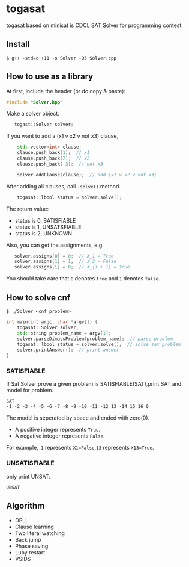 # togasat

togasat based on minisat is CDCL SAT Solver for programming contest.  

## Install

```
$ g++ -std=c++11 -o Solver -O3 Solver.cpp
````

## How to use as a library

At first, include the header (or do copy & paste):

``` c++
#include "Solver.hpp"
```

Make a solver object.

``` c++
   togast::Solver solver;
```

If you want to add a (x1 v x2 v not x3) clause,

``` c++
    std::vector<int> clause;
    clause.push_back(1);  // x1
    clause.push_back(2);  // x2
    clause.push_back(-3);  // not x3

    solver.addClause(clause);  // add (x1 v x2 v not x3)
```

After adding all clauses, call `.solve()` method.

``` c++
    togasat::lbool status = solver.solve();
```

The return value:

-   status is 0, SATISFIABLE
-   status is 1, UNSATSFIABLE
-   status is 2, UNKNOWN

Also, you can get the assignments, e.g.

``` c++
   solver.assigns[0] = 0;  // X_1 = True
   solver.assigns[1] = 1;  // X_2 = False
   solver.assigns[i] = 0;  // X_{i + 1} = True
```

You should take care that `0` denotes `true` and `1` denotes `false`.

## How to solve cnf

```
$ ./Solver <cnf problem>
```


``` c++
int main(int argc, char *argv[]) {
    togasat::Solver solver;
    std::string problem_name = argv[1];
    solver.parseDimacsProblem(problem_name);  // parse problem
    togasat::lbool status = solver.solve();  // solve sat problem
    solver.printAnswer();  // print answer
}
```

### SATISFIABLE

If Sat Solver prove a given problem is SATISFIABLE(SAT),print SAT and model for problem.

```
SAT
-1 -2 -3 -4 -5 -6 -7 -8 -9 -10 -11 -12 13 -14 15 16 0
```

The model is seperated by space and ended with zero(0).

-   A positive integer represents `True`.
-   A negative integer represents `False`.

For example,`-1` represents `X1=False`,`13` represents `X13=True`.

### UNSATISFIABLE

only print UNSAT.

```
UNSAT
```

## Algorithm

-   DPLL
-   Clause learning
-   Two literal watching
-   Back jump
-   Phase saving
-   Luby restart
-   VSIDS
